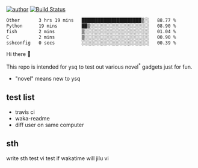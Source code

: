 [![author](https://img.shields.io/badge/author-ysq-green)](https://github.com/Yang-Shiqin)
[![Build Status](https://app.travis-ci.com/Yang-Shiqin/testall.svg?branch=main)](https://app.travis-ci.com/Yang-Shiqin/testall)

<!--START_SECTION:waka-->

```txt
Other       3 hrs 19 mins   ██████████████████████▒░░   88.77 %
Python      19 mins         ██▒░░░░░░░░░░░░░░░░░░░░░░   08.90 %
fish        2 mins          ▒░░░░░░░░░░░░░░░░░░░░░░░░   01.04 %
C           2 mins          ▒░░░░░░░░░░░░░░░░░░░░░░░░   00.90 %
sshconfig   0 secs          ░░░░░░░░░░░░░░░░░░░░░░░░░   00.39 %
```

<!--END_SECTION:waka-->

Hi there 👋

This repo is intended for ysq to test out various novel<sup>*</sup> gadgets just for fun.

- "novel" means new to ysq

## test list
- travis ci
- waka-readme
- diff user on same computer

## sth
write sth
test vi
test if wakatime will jilu vi

